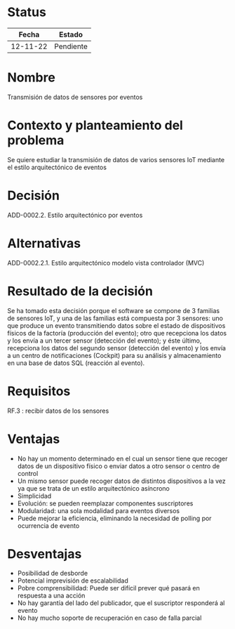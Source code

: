 # Status

| Fecha | Estado |
| --- | --- |
| 12-11-22 | Pendiente |

# Nombre

Transmisión de datos de sensores por eventos

# Contexto y planteamiento del problema

Se quiere estudiar la transmisión de datos de varios sensores IoT mediante el estilo arquitectónico de eventos

# Decisión

ADD-0002.2. Estilo arquitectónico por eventos

# Alternativas

ADD-0002.2.1. Estilo arquitectónico modelo vista controlador (MVC)

# Resultado de la decisión

Se ha tomado esta decisión porque el software se compone de 3 familias de sensores IoT, y una de las familias está compuesta por 3 sensores: uno que produce un evento transmitiendo datos sobre el estado de dispositivos físicos de la factoría (producción del evento); otro que recepciona los datos y los envía a un tercer sensor (detección del evento); y éste último, recepciona los datos del segundo sensor (detección del evento) y los envía a un centro de notificaciones (Cockpit) para su análisis y almacenamiento en una base de datos SQL (reacción al evento).

# Requisitos

RF.3 : recibir datos de los sensores

# Ventajas

- No hay un momento determinado en el cual un sensor tiene que recoger datos de un dispositivo físico o enviar datos a otro sensor o centro de control
- Un mismo sensor puede recoger datos de distintos dispositivos a la vez ya que se trata de un estilo arquitectónico asíncrono
- Simplicidad
- Evolución: se pueden reemplazar componentes suscriptores
- Modularidad: una sola modalidad para eventos diversos
- Puede mejorar la eficiencia, eliminando la necesidad de polling por ocurrencia de evento

# Desventajas

- Posibilidad de desborde
- Potencial imprevisión de escalabilidad
- Pobre comprensibilidad: Puede ser difícil prever qué pasará en respuesta a una acción
- No hay garantía del lado del publicador, que el suscriptor responderá al evento
- No hay mucho soporte de recuperación en caso de falla parcial
